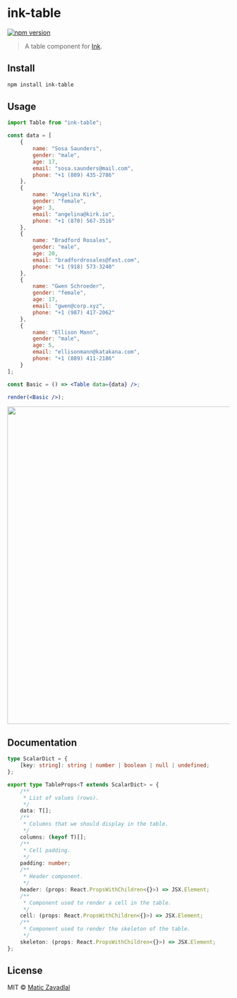 # ink-table

[![npm version](https://badge.fury.io/js/ink-table.svg)](https://badge.fury.io/js/ink-table)

> A table component for [Ink](https://github.com/vadimdemedes/ink).

## Install

```bash
npm install ink-table
```

## Usage

```jsx
import Table from "ink-table";

const data = [
	{
		name: "Sosa Saunders",
		gender: "male",
		age: 17,
		email: "sosa.saunders@mail.com",
		phone: "+1 (809) 435-2786"
	},
	{
		name: "Angelina Kirk",
		gender: "female",
		age: 3,
		email: "angelina@kirk.io",
		phone: "+1 (870) 567-3516"
	},
	{
		name: "Bradford Rosales",
		gender: "male",
		age: 20,
		email: "bradfordrosales@fast.com",
		phone: "+1 (918) 573-3240"
	},
	{
		name: "Gwen Schroeder",
		gender: "female",
		age: 17,
		email: "gwen@corp.xyz",
		phone: "+1 (987) 417-2062"
	},
	{
		name: "Ellison Mann",
		gender: "male",
		age: 5,
		email: "ellisonmann@katakana.com",
		phone: "+1 (889) 411-2186"
	}
];

const Basic = () => <Table data={data} />;

render(<Basic />);
```

<img src="media/demo.png" width="720">

## Documentation

```ts
type ScalarDict = {
	[key: string]: string | number | boolean | null | undefined;
};

export type TableProps<T extends ScalarDict> = {
	/**
	 * List of values (rows).
	 */
	data: T[];
	/**
	 * Columns that we should display in the table.
	 */
	columns: (keyof T)[];
	/**
	 * Cell padding.
	 */
	padding: number;
	/**
	 * Header component.
	 */
	header: (props: React.PropsWithChildren<{}>) => JSX.Element;
	/**
	 * Component used to render a cell in the table.
	 */
	cell: (props: React.PropsWithChildren<{}>) => JSX.Element;
	/**
	 * Component used to render the skeleton of the table.
	 */
	skeleton: (props: React.PropsWithChildren<{}>) => JSX.Element;
};
```

## License

MIT © [Matic Zavadlal](http://github.com/maticzav)
